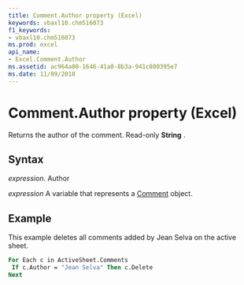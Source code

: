 ```yaml
---
title: Comment.Author property (Excel)
keywords: vbaxl10.chm516073
f1_keywords:
- vbaxl10.chm516073
ms.prod: excel
api_name:
- Excel.Comment.Author
ms.assetid: ac964a80-1646-41a0-8b3a-941c800395e7
ms.date: 11/09/2018
---
```



# Comment.Author property (Excel)

Returns the author of the comment. Read-only **String** .

## Syntax

_expression_. Author

_expression_ A variable that represents a [Comment](Excel.Comment.md) object.


## Example

This example deletes all comments added by Jean Selva on the active sheet.

```vb
For Each c in ActiveSheet.Comments 
 If c.Author = "Jean Selva" Then c.Delete 
Next
```



